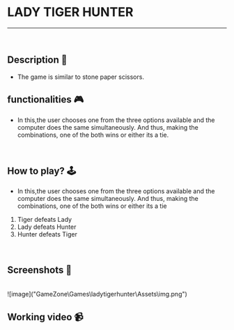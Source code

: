 # **LADY TIGER HUNTER** 

---

<br>

## **Description 📃**
<!-- add your game description here  -->
- The game is similar to stone paper scissors.

## **functionalities 🎮**
<!-- add functionalities over here -->
- In this,the user chooses one from the three options available and the computer does the same simultaneously. And thus, making the combinations, one of the both wins or either its a tie.
<br>

## **How to play? 🕹️**
<!-- add the steps how to play games -->
- In this,the user chooses one from the three options available and the computer does the same simultaneously. And thus, making the combinations, one of the both wins or either its a tie
1. Tiger defeats Lady
2. Lady defeats Hunter
3. Hunter defeats Tiger

<br>

## **Screenshots 📸**

<br>
<!-- add your screenshots like this -->
<!-- ![image](url) -->
![image]("GameZone\Games\ladytigerhunter\Assets\img.png")
<br>

## **Working video 📹**
<!-- add your working video over here -->
